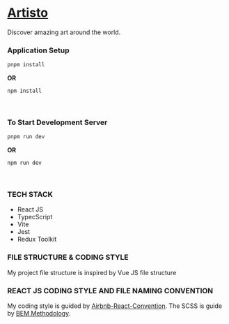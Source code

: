 # [Artisto](https://artisto-app.vercel.app/)
Discover amazing art around the world.
<br />


### Application Setup

```bash
pnpm install
```

**OR**

```bash
npm install
```
<br />

### To Start Development Server

```bash
pnpm run dev
```

**OR**

```bash
npm run dev
```
<br />


### TECH STACK
- React JS
- TypecScript
- Vite
- Jest
- Redux Toolkit


### FILE STRUCTURE & CODING STYLE

My project file structure is inspired by Vue JS file structure

### REACT JS CODING STYLE AND FILE NAMING CONVENTION

My coding style is guided by [Airbnb-React-Convention](https://github.com/Alabs02/Airbnb-React-Convention). The SCSS is guide by [BEM Methodology](https://en.bem.info/methodology/quick-start/).



